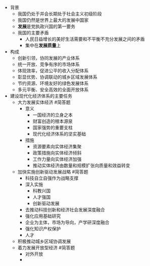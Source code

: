 - 背景
	- 我国仍处于并会长期处于社会主义初级阶段
	- 我国仍然是世界上最大的发展中国家
	- **发展**是党执政兴国的第一要务
	- 我国的主要矛盾
		- 人民日益增长的美好生活需要和不平衡不充分发展之间的矛盾
		- 集中在**发展质量**上
- 构成
	- 创新引领，协同发展的产业体系
	- 统一开放、竞争有序的市场体系
	- 体现效率，促进公平的收入分配体系
	- 彰显优势、协调联动的城乡区域发展体系
	- 节约资源、环境友好的绿色发展体系
	- 多元平衡、安全高效的全面开放体系
- 建设现代化经济体系的主要任务
	- 大力发展实体经济 #简答题
		- 意义
			- 一国经济的立身之本
			- 财富创造的根本源泉
			- 国家强势的重要支柱
			- 现代化经济体系的坚实基础
		- 措施
			- 资源要素向实体经济集聚
			- 政策措施向实体经济倾斜
			- 工作力量向实体经济加强
			- 推动实体经济由数量和规模扩张向质量和效益转变
	- 加快实施创新驱动发展战略 #简答题
		- 科技自立自强作为战略支撑
		- 深入实施
			- 科教兴国
			- 人才强国
			- 创新驱动发展
		- 去推动科技创新和经济社会发展深度融合
		- 强化应用基础研究
		- 企业为主体，市场为导向，产学研深度融合
		- 强化知识产权保护
		- 人才
	- 积极推动城乡区域协调发展
	- 着力发展开放型经济 #简答题
		- 对外开放
		-